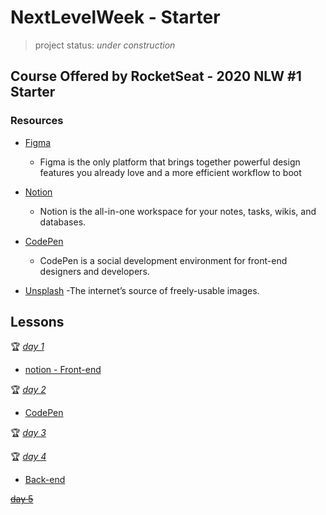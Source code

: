 # NextLevelWeek - Starter
> project status: *under construction* 

## Course Offered by RocketSeat - 2020 NLW #1 Starter

### Resources
- [Figma](https://www.figma.com/file/Byw4X5etg8VCmezueyhzkC/Ecoleta-(Starter)?node-id=136%3A546)
    - Figma is the only platform that brings together powerful design features you already love and a more efficient workflow to boot

- [Notion](https://www.notion.so/)
    - Notion is the all-in-one workspace for your notes, tasks, wikis, and databases.

- [CodePen](https://codepen.io/pen)
    - CodePen is a social development environment for front-end designers and developers.

- [Unsplash](https://unsplash.com/)
    -The internet’s source of freely-usable images.

## Lessons
:trophy: *[ day 1](https://nextlevelweek.com/aulas/starter/1/edicao/1)*

- [notion - Front-end](https://www.notion.so/Front-end-7c8a1a9a6df547058f1473f899a3b9c4)

 :trophy: *[ day 2](https://nextlevelweek.com/aulas/starter/2/edicao/1)*

 - [CodePen](https://codepen.io/Amanda0Katariny/pen/LYGVppj?editors=0010)

 :trophy: *[ day 3](https://nextlevelweek.com/aulas/starter/3/edicao/1)*

 :trophy: *[ day 4](https://nextlevelweek.com/aulas/starter/4/edicao/1)*

- [Back-end](https://www.notion.so/Back-end-fd95f93735ff4cb2b18e7ce4f47636b6)

 ~~[ day 5](https://nextlevelweek.com/aulas/starter/5/edicao/1)~~